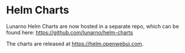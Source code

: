 # Helm Charts
Lunarno Helm Charts are now hosted in a separate repo, which can be found here: https://github.com/lunarno/helm-charts 

The charts are released at https://helm.openwebui.com. 